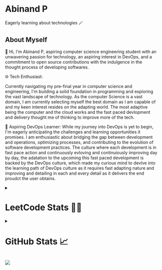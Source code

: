 # Abinand P

Eagerly learning about technologies 🪄

## About Myself 
 <p>
                🌟 Hi, I'm Abinand P, aspiring computer science engineering
                student with an unwavering passion for technology, an aspiring
                interest in DevOps, and a commitment to open source
                contributions with the indulgence in the thought process of
                developing softwares.
              </p>
  <p >
                   🌐 Tech Enthusiast:
                
  Currently navigating my pre-final year  in computer science and
                engineering, I'm building a solid foundation in programming and
                exploring the vast landscape of technology. As the computer
                Science is a vast domain, I am currently selecting myself the
                best domain as I am capable of and my keen interest resides on
                the adapting world. The most adaptive being the computer and the
                cloud works and the fast paced devlopment and delivery thought
                me of thinking to improve more of the tech.
            
                 
  🚀 Aspiring DevOps Learner:
              While my journey into DevOps is yet to begin, I'm eagerly
                anticipating the challenges and learning opportunities it
                promises. I am enthusiastic about bridging the gap between
                development and operations, optimizing processes, and
                contributing to the evolution of software development practices.
                The culture where each development is in fast pace action and
                continuously evloving and continuiously improving day by day,
                the adatation to the upcoming this fast paced development is
                backed by the DevOps culture, which made my curious mind to
                devlve into the learning path of DevOps culture as it requires
                fast adapting nature and improving and detailing in each and
                every detail as it delivers the end proudct the user obtains.
              </p>
<details>
<summary>
<h1>LeetCode Stats  🧑‍💻</h1></summary>

![LeetCode Stats](https://leetcard.jacoblin.cool/Abinand0911?theme=dark&font=Hanuman&ext=contest)
</details>


<details> <summary><h1>GitHub Stats 📈</h1></summary> 


![abiji-2020's Stats](https://github-readme-stats.vercel.app/api?username=abiji-2020&theme=radical&show_icons=true&hide_border=false&count_private=true) <br/>



## Activity graph 📊
[![Abinand's github activity graph](https://github-readme-activity-graph.vercel.app/graph?username=Abiji-2020)](https://github.com/Abiji-2020/github-readme-activity-graph)




## Using Languages 📜
![abiji-2020's Top Languages](https://github-readme-stats.vercel.app/api/top-langs/?username=abiji-2020&theme=radical&show_icons=true&hide_border=false&layout=compact)

</details>

![](https://komarev.com/ghpvc/?username=Abiji-2020&color=orange)
